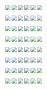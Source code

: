 ![](0query_image.png)
![](0return_image1.png)
![](0return_image2.png)
![](0return_image3.png)
![](0return_image4.png)
![](0return_image5.png)

![](1query_image.png)
![](1return_image1.png)
![](1return_image2.png)
![](1return_image3.png)
![](1return_image4.png)
![](1return_image5.png)

![](2query_image.png)
![](2return_image1.png)
![](2return_image2.png)
![](2return_image3.png)
![](2return_image4.png)
![](2return_image5.png)

![](3query_image.png)
![](3return_image1.png)
![](3return_image2.png)
![](3return_image3.png)
![](3return_image4.png)
![](3return_image5.png)

![](4query_image.png)
![](4return_image1.png)
![](4return_image2.png)
![](4return_image3.png)
![](4return_image4.png)
![](4return_image5.png)

![](5query_image.png)
![](5return_image1.png)
![](5return_image2.png)
![](5return_image3.png)
![](5return_image4.png)
![](5return_image5.png)

![](6query_image.png)
![](6return_image1.png)
![](6return_image2.png)
![](6return_image3.png)
![](6return_image4.png)
![](6return_image5.png)

![](7query_image.png)
![](7return_image1.png)
![](7return_image2.png)
![](7return_image3.png)
![](7return_image4.png)
![](7return_image5.png)
